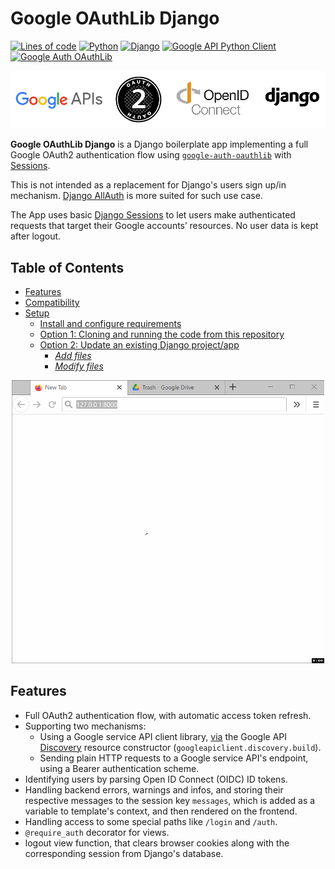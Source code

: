 # Google OAuthLib Django

[![Lines of code](https://img.shields.io/tokei/lines/github/amindeed/Google-OAuthLib-Django?logo=visual-studio-code)](google_oauthlib_quickstart)
[![Python](https://img.shields.io/badge/Python-v3.9.1-yellowgreen?logo=python&logoColor=ffffff)](https://www.python.org/downloads/release/python-391/)
[![Django](https://img.shields.io/badge/Django-v3.2-green?logo=django)](https://docs.djangoproject.com/en/3.2/releases/3.2/)
[![Google API Python Client](https://img.shields.io/badge/API%20Client-v2.1.0-blue?logo=google&logoColor=81CAFA)](https://pypi.org/project/google-api-python-client/2.1.0/)
[![Google Auth OAuthLib](https://img.shields.io/badge/Google%20Auth%20OAuthLib-v0.4.4-blue?logo=google&logoColor=81CAFA)](https://pypi.org/project/google-auth-oauthlib/0.4.4/)

<p align="center">
  <img src="logos.png" alt="Google APIs + OAuth2 + OIDC + Django"/>
</p>

**Google OAuthLib Django** is a Django boilerplate app implementing a full Google OAuth2 authentication flow using [`google-auth-oauthlib`](https://github.com/googleapis/google-auth-library-python-oauthlib) with [Sessions](https://docs.djangoproject.com/en/3.1/topics/http/sessions/#using-sessions-in-views).

This is not intended as a replacement for Django's users sign up/in mechanism. [Django AllAuth](https://github.com/pennersr/django-allauth) is more suited for such use case. 

The App uses basic [Django Sessions](https://docs.djangoproject.com/en/3.1/topics/http/sessions/#using-sessions-in-views) to let users make authenticated requests that target their Google accounts’ resources. No user data is kept after logout.

## Table of Contents

- [Features](#features)
- [Compatibility](#compatibility)
- [Setup](#setup)
  - [Install and configure requirements](#install-and-configure-requirements)
  - [Option 1: Cloning and running the code from this repository](#option-1-cloning-and-running-the-code-from-this-repository)
  - [Option 2: Update an existing Django project/app](#option-2-update-an-existing-django-projectapp)
    - _[Add files](#-add-files)_
    - _[Modify files](#-modify-files)_


<p align="center">
  <img src="google-oauthlib-django.gif" alt="google-oauthlib-django.gif" width="500"/>
</p>


## Features

- Full OAuth2 authentication flow, with automatic access token refresh.
- Supporting two mechanisms:
    - Using a Google service API client library, [via](https://googleapis.github.io/google-api-python-client/docs/epy/googleapiclient.discovery-module.html#build) the Google API [Discovery](https://developers.google.com/discovery) resource constructor (`googleapiclient.discovery.build`).
    - Sending plain HTTP requests to a Google service API's endpoint, using a Bearer authentication scheme.
- Identifying users by parsing Open ID Connect (OIDC) ID tokens.
- Handling backend errors, warnings and infos, and storing their respective messages to the session key `messages`, which is added as a variable to template's context, and then rendered on the frontend.
- Handling access to some special paths like `/login` and `/auth`.
- `@require_auth` decorator for views.
- logout view function, that clears browser cookies along with the corresponding session from Django's database.


